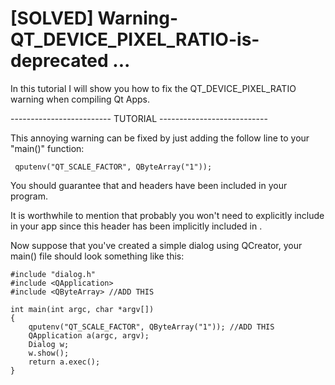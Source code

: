 # [SOLVED] Warning-QT_DEVICE_PIXEL_RATIO-is-deprecated ...

In this tutorial I will show you how to fix the QT_DEVICE_PIXEL_RATIO warning when compiling Qt Apps.
 
 ------------------------- TUTORIAL ---------------------------

 This annoying warning can be fixed by just adding the follow line to your "main()" function:
```
 qputenv("QT_SCALE_FACTOR", QByteArray("1"));
```
 You should guarantee that <QByteArray> and <QtGlobal> headers have been included in your program. 

 It is worthwhile to mention that probably you won't need to explicitly
 include <QtGlobal> in your app since this header has been  implicitly included in  <QApplication>. 

Now suppose that you've created a simple dialog using QCreator, your main() file should look something like this: 

```
#include "dialog.h"
#include <QApplication>
#include <QByteArray> //ADD THIS 

int main(int argc, char *argv[])
{
    qputenv("QT_SCALE_FACTOR", QByteArray("1")); //ADD THIS
    QApplication a(argc, argv);
    Dialog w;
    w.show();
    return a.exec();
}
```
